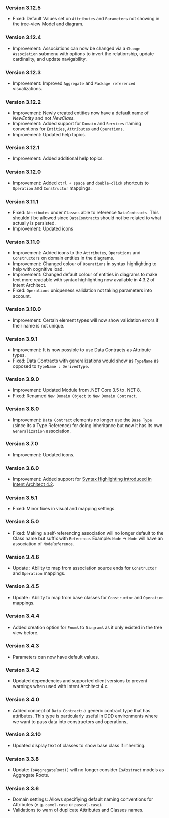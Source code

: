 ﻿### Version 3.12.5

- Fixed: Default Values set on `Attributes` and `Parameters` not showing in the tree-view Model and diagram.

### Version 3.12.4

- Improvement: Associations can now be changed via a `Change Association` submenu with options to invert the relationship, update cardinality, and update navigability.

### Version 3.12.3

- Improvement: Improved `Aggregate` and `Package referenced` visualizations.

### Version 3.12.2

- Improvement: Newly created entities now have a default name of *NewEntity* and not *NewClass*.
- Improvement: Added support for `Domain` and `Services` naming conventions for `Entities`, `Attributes` and `Operations`.
- Improvement: Updated help topics.

### Version 3.12.1

- Improvement: Added additional help topics.

### Version 3.12.0

- Improvement: Added `ctrl + space` and `double-click` shortcuts to `Operation` and `Constructor` mappings.

### Version 3.11.1

- Fixed: `Attributes` under `Classes` able to reference `DataContracts`. This shouldn't be allowed since `DataContracts` should not be related to what actually is persisted.
- Improvement: Updated icons

### Version 3.11.0

- Improvement: Added icons to the `Attributes`, `Operations` and `Constructors` on domain entities in the diagrams.
- Improvement: Changed colour of `Operations` in syntax highlighting to help with cognitive load.
- Improvement: Changed default colour of entities in diagrams to make text more readable with syntax highlighting now available in 4.3.2 of Intent Architect.
- Fixed: `Operations` uniqueness validation not taking parameters into account.

### Version 3.10.0

- Improvement: Certain element types will now show validation errors if their name is not unique.

### Version 3.9.1

- Improvement: It is now possible to use Data Contracts as Attribute types.
- Fixed: Data Contracts with generalizations would show as `TypeName` as opposed to `TypeName : DerivedType`.

### Version 3.9.0

- Improvement: Updated Module from .NET Core 3.5 to .NET 8.
- Fixed: Renamed `New Domain Object` to `New Domain Contract`.

### Version 3.8.0

- Improvement: `Data Contract` elements no longer use the `Base Type` (since its a  Type Reference) for doing inheritance but now it has its own `Generalization` association.

### Version 3.7.0

- Improvement: Updated icons.

### Version 3.6.0

- Improvement: Added support for [Syntax Highlighting introduced in Intent Architect 4.2](https://docs.intentarchitect.com/articles/release-notes/intent-architect-v4.2.html#syntax-highlighting-and-ctrl--click-navigation).

### Version 3.5.1

- Fixed: Minor fixes in visual and mapping settings.

### Version 3.5.0

- Fixed: Making a self-referencing association will no longer default to the Class name but suffix with `Reference`. Example: `Node` -> `Node` will have an association of `NodeReference`.

### Version 3.4.6

- Update : Ability to map from association source ends for `Constructor` and `Operation` mappings.

### Version 3.4.5

- Update : Ability to map from base classes for `Constructor` and `Operation` mappings.

### Version 3.4.4

- Added creation option for `Enum`s to `Diagram`s as it only existed in the tree view before.

### Version 3.4.3

- Parameters can now have default values.

### Version 3.4.2

- Updated dependencies and supported client versions to prevent warnings when used with Intent Architect 4.x.

### Version 3.4.0

- Added concept of `Data Contract`: a generic contract type that has attributes. This type is particularly useful in DDD environments where we want to pass data into constructors and operations.

### Version 3.3.10

- Updated display text of classes to show base class if inheriting.

### Version 3.3.8

- Update: `IsAggregateRoot()` will no longer consider `IsAbstract` models as Aggregate Roots. 

### Version 3.3.6

 - Domain settings: Allows specifiying default naming conventions for Attributes (e.g. `camel-case` or `pascal-case`).
 - Validations to warn of duplicate Attributes and Classes names.